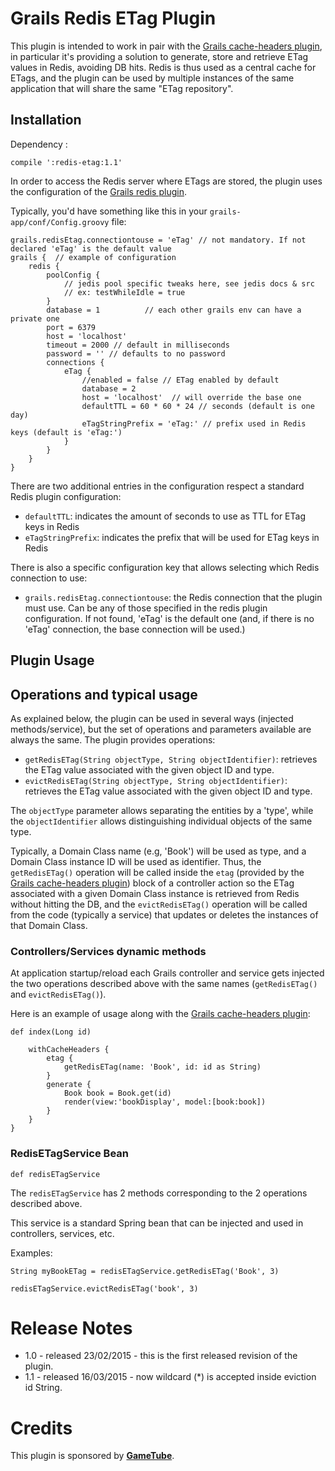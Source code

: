 Grails Redis ETag Plugin
==================================

This plugin is intended to work in pair with the [Grails cache-headers plugin], in particular it's providing a solution to generate, store and retrieve ETag values in Redis, avoiding DB hits. Redis is thus used as a central cache for ETags, and the plugin can be used by multiple instances of the same application that will share the same "ETag repository".

Installation
------------
Dependency :

    compile ':redis-etag:1.1'

In order to access the Redis server where ETags are stored, the plugin uses the configuration of the [Grails redis plugin].

Typically, you'd have something like this in your `grails-app/conf/Config.groovy` file:

    grails.redisEtag.connectiontouse = 'eTag' // not mandatory. If not declared 'eTag' is the default value
    grails {  // example of configuration
        redis {
            poolConfig {
                // jedis pool specific tweaks here, see jedis docs & src
                // ex: testWhileIdle = true
            }
            database = 1          // each other grails env can have a private one
            port = 6379
            host = 'localhost'
            timeout = 2000 // default in milliseconds
            password = '' // defaults to no password
            connections {
                eTag {
                    //enabled = false // ETag enabled by default
                    database = 2
                    host = 'localhost'  // will override the base one
                    defaultTTL = 60 * 60 * 24 // seconds (default is one day)
                    eTagStringPrefix = 'eTag:' // prefix used in Redis keys (default is 'eTag:')
                }
            }
        }
    }

There are two additional entries in the configuration respect a standard Redis plugin configuration:

 * `defaultTTL`: indicates the amount of seconds to use as TTL for ETag keys in Redis
 * `eTagStringPrefix`: indicates the prefix that will be used for ETag keys in Redis

There is also a specific configuration key that allows selecting which Redis connection to use:

 * `grails.redisEtag.connectiontouse`: the Redis connection that the plugin must use. Can be any of those specified in the redis plugin configuration. If not found, 'eTag' is the default one (and, if there is no 'eTag' connection, the base connection will be used.)

Plugin Usage
------------

## Operations and typical usage ##

As explained below, the plugin can be used in several ways (injected methods/service), but the set of operations and parameters available are always the same. The plugin provides operations:

 * `getRedisETag(String objectType, String objectIdentifier)`: retrieves the ETag value associated with the given object ID and type.
 * `evictRedisETag(String objectType, String objectIdentifier)`: retrieves the ETag value associated with the given object ID and type.

The `objectType` parameter allows separating the entities by a 'type', while the `objectIdentifier` allows distinguishing individual objects of the same type.

Typically, a Domain Class name (e.g, 'Book') will be used as type, and a Domain Class instance ID will be used as identifier. Thus, the `getRedisETag()` operation will be called inside the `etag` (provided by the [Grails cache-headers plugin]) block of a controller action so the ETag associated with a given Domain Class instance is retrieved from Redis without hitting the DB, and the `evictRedisETag()` operation will be called from the code (typically a service) that updates or deletes the instances of that Domain Class.


### Controllers/Services dynamic methods ###

At application startup/reload each Grails controller and service gets injected the two operations described above with the same names (`getRedisETag()` and `evictRedisETag()`).

Here is an example of usage along with the [Grails cache-headers plugin]:

    def index(Long id)

        withCacheHeaders {
            etag {
                getRedisETag(name: 'Book', id: id as String)
            }
            generate {
                Book book = Book.get(id)
                render(view:'bookDisplay', model:[book:book])
            }
        }
    }

### RedisETagService Bean ###

    def redisETagService

The `redisETagService` has 2 methods corresponding to the 2 operations described above.

This service is a standard Spring bean that can be injected and used in controllers, services, etc.

Examples:

    String myBookETag = redisETagService.getRedisETag('Book', 3)

    redisETagService.evictRedisETag('book', 3)


Release Notes
=============

* 1.0   - released 23/02/2015 - this is the first released revision of the plugin.
* 1.1   - released 16/03/2015 - now wildcard (*) is accepted inside eviction id String.

Credits
=======

This plugin is sponsored by <b>[GameTube]</b>.


[Grails cache-headers plugin]: http://grails.org/plugin/cache-headers
[Grails redis plugin]: http://grails.org/plugin/redis
[GameTube]: http://www.gametube.org/
